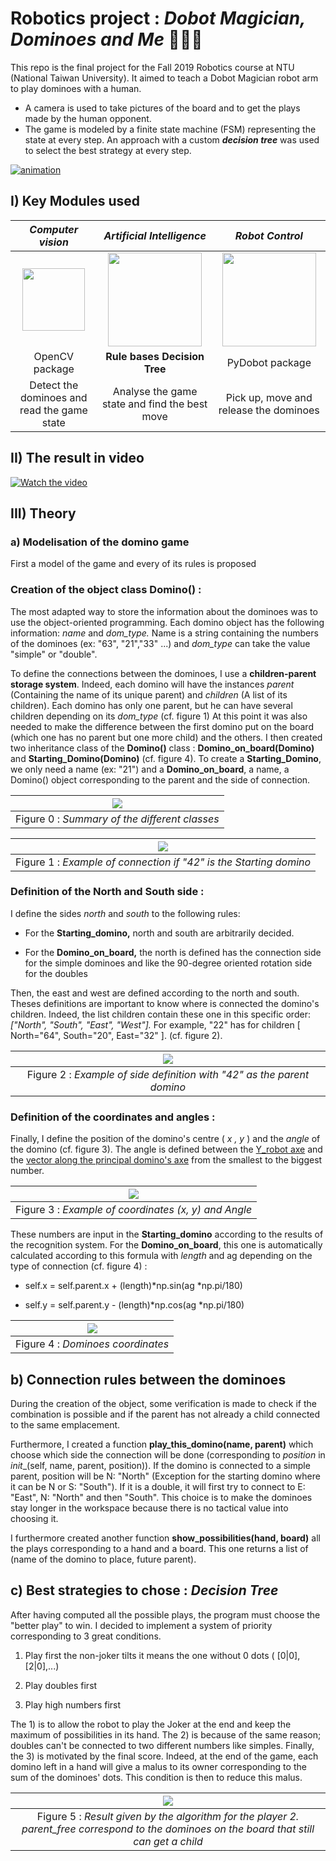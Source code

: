Robotics project : *Dobot Magician, Dominoes and Me* 🤖🦾🎲
======
This repo is the final project for the Fall 2019 Robotics course at NTU (National Taiwan University).
It aimed to teach a Dobot Magician robot arm to play dominoes with a human.
- A camera is used to take pictures of the board and to get the plays made by the human opponent. 
- The game is modeled by a finite state machine (FSM) representing the state at every step.
An approach with a custom ***decision tree*** was used to select the best strategy at every step. 

[![animation](./image_md/robot_animation.gif)](https://youtu.be/2zgxg1RJdLI)

## I) Key Modules used

|                                    *Computer vision*                                    |                                   *Artificial Intelligence*                                    |                                                      *Robot Control*                                                      |
|:---------------------------------------------------------------------------------------:|:----------------------------------------------------------------------------------------------:|:-------------------------------------------------------------------------------------------------------------------------:|
| <img src="https://opencv.org/wp-content/uploads/2019/02/opencv-logo-1.png" width="100"> | <img src="https://image.freepik.com/free-vector/brain-logo-template_15146-28.jpg" width="150"> | <img src="https://yt3.ggpht.com/a-/AN66SAxJ4HOFNSU5S1MwTgzhQCdwPNGEixYalis6ZA=s900-mo-c-c0xffffffff-rj-k-no" width="150"> |
|                                     OpenCV package                                      |                                  **Rule bases Decision Tree**                                  |                                                      PyDobot package                                                      | 
|                       Detect the dominoes and read the game state                       |                         Analyse the game state and find the best move                          |                                          Pick up, move and release the dominoes                                           |

## II) The result in video

[![Watch the video](https://img.youtube.com/vi/2zgxg1RJdLI/hqdefault.jpg)](https://youtu.be/2zgxg1RJdLI)

## III) Theory

### a) Modelisation of the domino game

First a model of the game and every of its rules is proposed

### Creation of the object class **Domino()** :

The most adapted way to store the information about the dominoes was to
use the object-oriented programming. Each domino object has the
following information: *name* and *dom_type.* Name is a string
containing the numbers of the dominoes (ex: "63", "21","33" ...) and
*dom_type* can take the value "simple" or "double".

To define the connections between the dominoes, I use a
**children-parent storage system**. Indeed, each domino will have the
instances *parent* (Containing the name of its unique parent) and
*children* (A list of its children). Each domino has only one parent,
but he can have several children depending on its *dom_type* (cf.
figure 1) At this point it was also needed to make the difference
between the first domino put on the board (which one has no parent but
one more child) and the others. I then created two inheritance class of
the **Domino()** class : **Domino_on_board(Domino)** and
**Starting_Domino(Domino)** (cf. figure 4). To create a
**Starting_Domino**, we only need a name (ex: "21") and a
**Domino_on_board**, a name, a Domino() object corresponding to the
parent and the side of connection.

|          ![](./image_md/image5.png)          | 
|:---------------------------------------------:| 
| Figure 0 : *Summary of the different classes* |

|                     ![](/image_md/image1.png)                      | 
|:-------------------------------------------------------------------:| 
| Figure 1 : *Example of connection if \"42\" is the Starting domino* |


### Definition of the North and South side :

I define the sides *north* and *south* to the following rules:

-   For the **Starting_domino,** north and south are arbitrarily
    decided.

-   For the **Domino_on_board,** the north is defined has the connection
    side for the simple dominoes and like the 90-degree oriented
    rotation side for the doubles

Then, the east and west are defined according to the north and south.
Theses definitions are important to know where is connected the domino's
children. Indeed, the list children contain these one in this specific
order: *\["North", "South", "East", "West"\].* For example, "22" has for
children \[ North="64", South="20", East="32" \]. (cf. figure 2).

|                     ![](./image_md/image2.png)                     | 
|:-------------------------------------------------------------------:| 
| Figure 2 : *Example of side definition with \"42\" as the parent domino* |

### Definition of the coordinates and angles :

Finally, I define the position of the domino's centre ( *x , y* ) and
the *angle* of the domino (cf. figure 3). The angle is defined between
the <ins>Y_robot axe</ins> and the <ins>vector along the principal
domino's axe</ins> from the smallest to the biggest number.

|             ![](./image_md/image3.png)              | 
|:----------------------------------------------------:| 
| Figure 3 : *Example of coordinates (x, y) and Angle* |



These numbers are input in the **Starting_domino** according to the
results of the recognition system. For the **Domino_on_board**, this one
is automatically calculated according to this formula with *length* and
ag depending on the type of connection (cf. figure 4) :

- self.x = self.parent.x + (length)\*np.sin(ag \*np.pi/180) 

- self.y = self.parent.y - (length)\*np.cos(ag \*np.pi/180)

|    ![](./image_md/image4.png)    | 
|:---------------------------------:| 
| Figure 4 : *Dominoes coordinates* |


## b) Connection rules between the dominoes

During the creation of the object, some verification is made to check if
the combination is possible and if the parent has not already a child
connected to the same emplacement.

Furthermore, I created a function **play_this_domino(name, parent)**
which choose which side the connection will be done (corresponding to
*position* in _init__(self, name, parent, position)). If the domino
is connected to a simple parent, position will be N: "North" (Exception
for the starting domino where it can be N or S: "South"). If it is a
double, it will first try to connect to E: "East", N: "North" and then
"South". This choice is to make the dominoes stay longer in the
workspace because there is no tactical value into choosing it.

I furthermore created another function **show_possibilities(hand,
board)** all the plays corresponding to a hand and a board. This one
returns a list of (name of the domino to place, future parent).

## c) Best strategies to chose : *Decision Tree*

After having computed all the possible plays, the program must choose
the "better play" to win. I decided to implement a system of priority
corresponding to 3 great conditions.

1)  Play first the non-joker tilts it means the one without 0 dots (
    [0\|0\], \[2\|0\],...)

2)  Play doubles first

3)  Play high numbers first


The 1) is to allow the robot to play the Joker at the end and keep the
maximum of possibilities in its hand. The 2) is because of the same
reason; doubles can't be connected to two different numbers like
simples. Finally, the 3) is motivated by the final score. Indeed, at the
end of the game, each domino left in a hand will give a malus to its
owner corresponding to the sum of the dominoes' dots. This condition is
then to reduce this malus.

|                                                         ![](./image_md/image6.png)                                                         | 
|:-------------------------------------------------------------------------------------------------------------------------------------------:| 
| Figure 5 : *Result given by the algorithm for the player 2. parent_free correspond to the dominoes on the board that still can get a child* |
